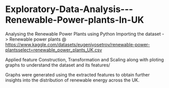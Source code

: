 # Exploratory-Data-Analysis---Renewable-Power-plants-In-UK
Analysing the Renewable Power Plants using Python
Importing the dataset -> Renewable power plants @ 
https://www.kaggle.com/datasets/eugeniyosetrov/renewable-power-plantsselect=renewable_power_plants_UK.csv 

Applied feature Construction, Transformation and Scaling along with ploting graphs to understand the dataset and its features/

Graphs were generated using the extracted features to obtain further insights into the distribution of renewable energy across the UK.